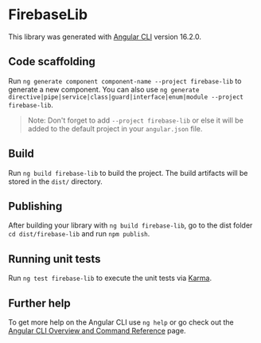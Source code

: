 # FirebaseLib

This library was generated with [Angular CLI](https://github.com/angular/angular-cli) version 16.2.0.

## Code scaffolding

Run `ng generate component component-name --project firebase-lib` to generate a new component. You can also use `ng generate directive|pipe|service|class|guard|interface|enum|module --project firebase-lib`.
> Note: Don't forget to add `--project firebase-lib` or else it will be added to the default project in your `angular.json` file. 

## Build

Run `ng build firebase-lib` to build the project. The build artifacts will be stored in the `dist/` directory.

## Publishing

After building your library with `ng build firebase-lib`, go to the dist folder `cd dist/firebase-lib` and run `npm publish`.

## Running unit tests

Run `ng test firebase-lib` to execute the unit tests via [Karma](https://karma-runner.github.io).

## Further help

To get more help on the Angular CLI use `ng help` or go check out the [Angular CLI Overview and Command Reference](https://angular.io/cli) page.
